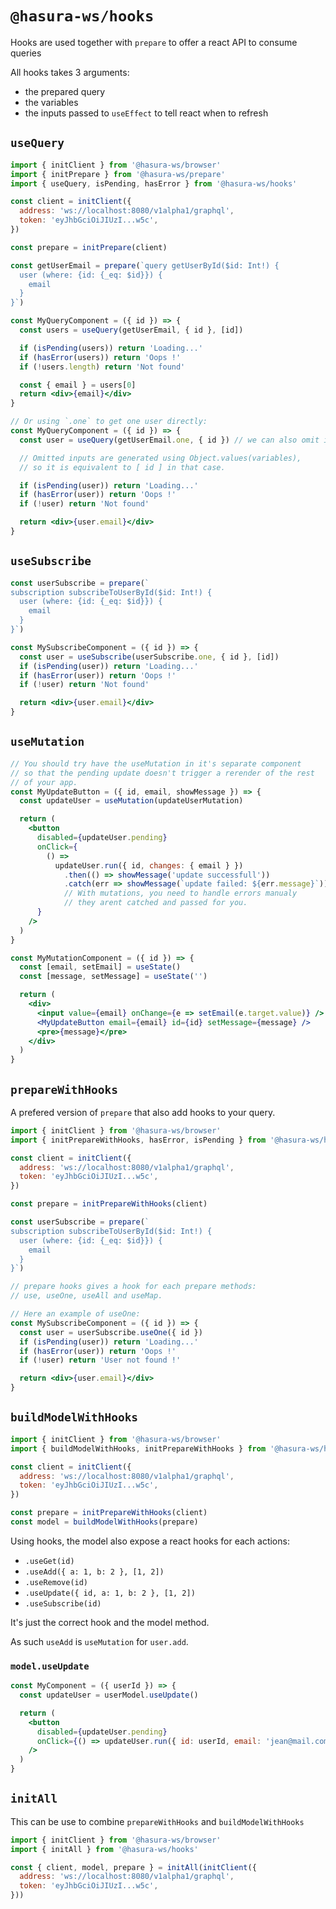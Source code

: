 # `@hasura-ws/hooks`

Hooks are used together with `prepare` to offer a react API to consume
queries

All hooks takes 3 arguments:

- the prepared query
- the variables
- the inputs passed to `useEffect` to tell react when to refresh

## `useQuery`

```jsx
import { initClient } from '@hasura-ws/browser'
import { initPrepare } from '@hasura-ws/prepare'
import { useQuery, isPending, hasError } from '@hasura-ws/hooks'

const client = initClient({
  address: 'ws://localhost:8080/v1alpha1/graphql',
  token: 'eyJhbGciOiJIUzI...w5c',
})

const prepare = initPrepare(client)

const getUserEmail = prepare(`query getUserById($id: Int!) {
  user (where: {id: {_eq: $id}}) {
    email
  }
}`)

const MyQueryComponent = ({ id }) => {
  const users = useQuery(getUserEmail, { id }, [id])

  if (isPending(users)) return 'Loading...'
  if (hasError(users)) return 'Oops !'
  if (!users.length) return 'Not found'

  const { email } = users[0]
  return <div>{email}</div>
}

// Or using `.one` to get one user directly:
const MyQueryComponent = ({ id }) => {
  const user = useQuery(getUserEmail.one, { id }) // we can also omit inputs

  // Omitted inputs are generated using Object.values(variables),
  // so it is equivalent to [ id ] in that case.

  if (isPending(user)) return 'Loading...'
  if (hasError(user)) return 'Oops !'
  if (!user) return 'Not found'

  return <div>{user.email}</div>
}
```

## `useSubscribe`

```jsx
const userSubscribe = prepare(`
subscription subscribeToUserById($id: Int!) {
  user (where: {id: {_eq: $id}}) {
    email
  }
}`)

const MySubscribeComponent = ({ id }) => {
  const user = useSubscribe(userSubscribe.one, { id }, [id])
  if (isPending(user)) return 'Loading...'
  if (hasError(user)) return 'Oops !'
  if (!user) return 'Not found'

  return <div>{user.email}</div>
}
```

## `useMutation`

```jsx
// You should try have the useMutation in it's separate component
// so that the pending update doesn't trigger a rerender of the rest
// of your app.
const MyUpdateButton = ({ id, email, showMessage }) => {
  const updateUser = useMutation(updateUserMutation)

  return (
    <button
      disabled={updateUser.pending}
      onClick={
        () =>
          updateUser.run({ id, changes: { email } })
            .then(() => showMessage('update successfull'))
            .catch(err => showMessage(`update failed: ${err.message}`))
            // With mutations, you need to handle errors manualy
            // they arent catched and passed for you.
      }
    />
  )
}

const MyMutationComponent = ({ id }) => {
  const [email, setEmail] = useState()
  const [message, setMessage] = useState('')

  return (
    <div>
      <input value={email} onChange={e => setEmail(e.target.value)} />
      <MyUpdateButton email={email} id={id} setMessage={message} />
      <pre>{message}</pre>
    </div>
  )
}
```

## `prepareWithHooks`
A prefered version of `prepare` that also add hooks to your query.

```jsx
import { initClient } from '@hasura-ws/browser'
import { initPrepareWithHooks, hasError, isPending } from '@hasura-ws/hooks'

const client = initClient({
  address: 'ws://localhost:8080/v1alpha1/graphql',
  token: 'eyJhbGciOiJIUzI...w5c',
})

const prepare = initPrepareWithHooks(client)

const userSubscribe = prepare(`
subscription subscribeToUserById($id: Int!) {
  user (where: {id: {_eq: $id}}) {
    email
  }
}`)

// prepare hooks gives a hook for each prepare methods:
// use, useOne, useAll and useMap.

// Here an example of useOne:
const MySubscribeComponent = ({ id }) => {
  const user = userSubscribe.useOne({ id })
  if (isPending(user)) return 'Loading...'
  if (hasError(user)) return 'Oops !'
  if (!user) return 'User not found !'

  return <div>{user.email}</div>
}

```

## `buildModelWithHooks`
```js
import { initClient } from '@hasura-ws/browser'
import { buildModelWithHooks, initPrepareWithHooks } from '@hasura-ws/hooks'

const client = initClient({
  address: 'ws://localhost:8080/v1alpha1/graphql',
  token: 'eyJhbGciOiJIUzI...w5c',
})

const prepare = initPrepareWithHooks(client)
const model = buildModelWithHooks(prepare)

```


Using hooks, the model also expose a react hooks for each actions:

- `.useGet(id)`
- `.useAdd({ a: 1, b: 2 }, [1, 2])`
- `.useRemove(id)`
- `.useUpdate({ id, a: 1, b: 2 }, [1, 2])`
- `.useSubscribe(id)`

It's just the correct hook and the model method.

As such `useAdd` is `useMutation` for `user.add`.

### `model.useUpdate`

```jsx
const MyComponent = ({ userId }) => {
  const updateUser = userModel.useUpdate()

  return (
    <button
      disabled={updateUser.pending}
      onClick={() => updateUser.run({ id: userId, email: 'jean@mail.com' })}
    />
  )
}
```

## `initAll`

This can be use to combine `prepareWithHooks` and `buildModelWithHooks`

```js
import { initClient } from '@hasura-ws/browser'
import { initAll } from '@hasura-ws/hooks'

const { client, model, prepare } = initAll(initClient({
  address: 'ws://localhost:8080/v1alpha1/graphql',
  token: 'eyJhbGciOiJIUzI...w5c',
}))
```

